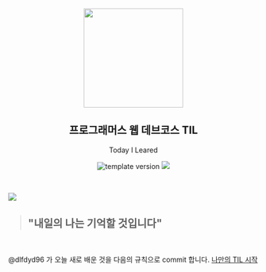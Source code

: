 <br/>
<p align="middle" >
  <img width="200px;" src="./src/images/prgms-logo.png"/>
</p>
<h2 align="middle">프로그래머스 웹 데브코스 TIL</h2>
<p align="middle">Today I Leared</p>
<p align="middle">
  <img src="https://img.shields.io/badge/version-1.0.0-blue?style=flat-square" alt="template version"/>
  <img src="https://img.shields.io/badge/language-md-md.svg?style=flat-square"/>
</p>

<p align="middle">
  <!-- <a href="#">☕ 블로그 링크</a> -->  
</p>

<br/>

![](https://img1.daumcdn.net/thumb/R1280x0/?scode=mtistory2&fname=https%3A%2F%2Fblog.kakaocdn.net%2Fdn%2FWasXa%2Fbtrbgn4MvnK%2FABwAdagA1fSWGbU0csLyyK%2Fimg.jpg)

> ## "내일의 나는 기억할 것입니다"

<br/>

@dlfdyd96 가 오늘 새로 배운 것을 다음의 규칙으로 commit 합니다. [나만의 TIL 시작](https://dlfdyd96.tistory.com/entry/Today-I-Learn?category=964651)

